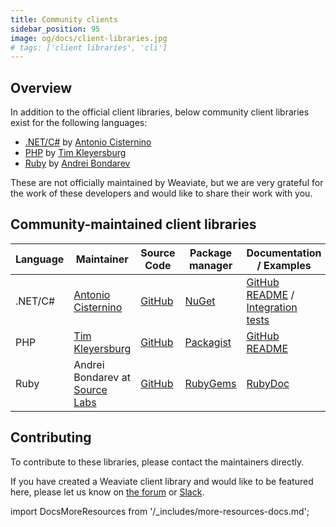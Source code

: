 ```yaml
---
title: Community clients
sidebar_position: 95
image: og/docs/client-libraries.jpg
# tags: ['client libraries', 'cli']
---
```



## Overview

In addition to the official client libraries, below community client libraries exist for the following languages:

- [.NET/C#](https://www.nuget.org/packages/WeaviateNET) by [Antonio Cisternino](https://github.com/cisterni)
- [PHP](https://packagist.org/packages/timkley/weaviate-php) by [Tim Kleyersburg](https://www.tim-kleyersburg.de/)
- [Ruby](https://rubygems.org/gems/weaviate-ruby) by [Andrei Bondarev](https://www.sourcelabs.io/)

These are not officially maintained by Weaviate, but we are very grateful for the work of these developers and would like to share their work with you.

## Community-maintained client libraries

| Language | Maintainer | Source Code | Package manager | Documentation / Examples | License |
| -------- | ---------- | ----------- | --------------- | ------------------------ | ------- |
| .NET/C# | [Antonio Cisternino](https://github.com/cisterni) | [GitHub](https://github.com/Unipisa/WeaviateNET/tree/master) | [NuGet](https://www.nuget.org/packages/WeaviateNET) | [GitHub README](https://github.com/Unipisa/WeaviateNET/blob/master/README.md) / [Integration tests](https://github.com/Unipisa/WeaviateNET/tree/master/src/WeaviateNET.Test) | [MIT](https://github.com/Unipisa/WeaviateNET/blob/master/LICENSE.txt) |
| PHP | [Tim Kleyersburg](https://www.tim-kleyersburg.de/) | [GitHub](https://github.com/timkley/weaviate-php) | [Packagist](https://packagist.org/packages/timkley/weaviate-php) | [GitHub README](https://github.com/timkley/weaviate-php) | [MIT](https://github.com/timkley/weaviate-php/blob/main/LICENSE.md) |
| Ruby | Andrei Bondarev at [Source Labs](https://www.sourcelabs.io/) | [GitHub](https://github.com/andreibondarev/weaviate-ruby) | [RubyGems](https://rubygems.org/gems/weaviate-ruby) | [RubyDoc](https://rubydoc.info/gems/weaviate-ruby) | [MIT](https://github.com/andreibondarev/weaviate-ruby/blob/main/LICENSE.txt)

## Contributing

To contribute to these libraries, please contact the maintainers directly.

If you have created a Weaviate client library and would like to be featured here, please let us know on [the forum](https://forum.weaviate.io/) or [Slack](https://weaviate.io/slack).


import DocsMoreResources from '/_includes/more-resources-docs.md';

<DocsMoreResources />

